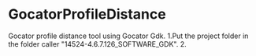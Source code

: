 # GocatorProfileDistance

Gocator profile distance tool using Gocator Gdk.
1.Put the project folder in the folder caller "14524-4.6.7.126_SOFTWARE_GDK".
2.
